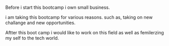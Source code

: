 Before i start this bootcamp i own small business.

i  am taking this bootcamp for various  reasons. such as, taking on new challange and new opportunities. 

Aftter this boot camp i would like to work on this field as well as femilerzing my self to the tech world.